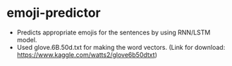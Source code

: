 # emoji-predictor
- Predicts appropriate emojis for the sentences by using RNN/LSTM model.
- Used glove.6B.50d.txt for making the word vectors. (Link for download: https://www.kaggle.com/watts2/glove6b50dtxt)
